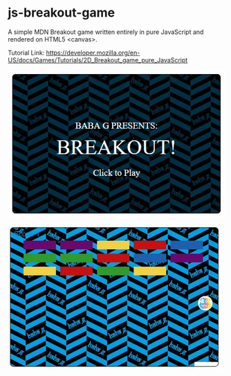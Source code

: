 # js-breakout-game
A simple MDN Breakout game written entirely in pure JavaScript and rendered on HTML5 &lt;canvas>.

Tutorial Link:
https://developer.mozilla.org/en-US/docs/Games/Tutorials/2D_Breakout_game_pure_JavaScript

![Alt text](images/bg-breakout-screenshot-1.jpg)

![Alt text](/images/bg-breakout-screenshot-2.jpg?raw=true "Title")

